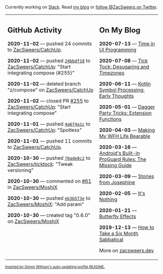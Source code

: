 Currently working on [Slack](https://slack.com/). Read [my blog](https://zacsweers.dev/) or [follow @ZacSweers on Twitter](https://twitter.com/ZacSweers).

<table><tr><td valign="top" width="60%">

## GitHub Activity
<!-- githubActivity starts -->
**2020-11-02** — pushed 24 commits to [ZacSweers/CatchUp](https://api.github.com/repos/ZacSweers/CatchUp).

**2020-11-02** — pushed [`24bbdf18`](https://github.com/ZacSweers/CatchUp/commit/24bbdf18d832fb94e056932ccee9b022c2187c8c) to [ZacSweers/CatchUp](https://api.github.com/repos/ZacSweers/CatchUp): "Start integrating compose (#255)"

**2020-11-02** — deleted branch "z/compose" on [ZacSweers/CatchUp](https://api.github.com/repos/ZacSweers/CatchUp)

**2020-11-02** — closed PR [#255](https://api.github.com/repos/ZacSweers/CatchUp/pulls/255) to [ZacSweers/CatchUp](https://api.github.com/repos/ZacSweers/CatchUp): "Start integrating compose"

**2020-11-01** — pushed [`4a6f4a1c`](https://github.com/ZacSweers/CatchUp/commit/4a6f4a1c5374f0389982dd05933841b589cd15bd) to [ZacSweers/CatchUp](https://api.github.com/repos/ZacSweers/CatchUp): "Spotless"

**2020-11-01** — pushed 11 commits to [ZacSweers/CatchUp](https://api.github.com/repos/ZacSweers/CatchUp).

**2020-10-30** — pushed [`70ade0c2`](https://github.com/ZacSweers/ticktock/commit/70ade0c25618317f20851dc69a5194ba353bcbed) to [ZacSweers/ticktock](https://api.github.com/repos/ZacSweers/ticktock): "Tweak versioning"

**2020-10-30** — commented on [#61](https://github.com/ZacSweers/MoshiX/issues/61#issuecomment-719728585) in [ZacSweers/MoshiX](https://api.github.com/repos/ZacSweers/MoshiX)

**2020-10-30** — pushed [`eb3b573e`](https://github.com/ZacSweers/MoshiX/commit/eb3b573ee2f31599bb6ae8e6c585d4646b9de3b9) to [ZacSweers/MoshiX](https://api.github.com/repos/ZacSweers/MoshiX): "Add param"

**2020-10-30** — created tag "0.6.0" on [ZacSweers/MoshiX](https://api.github.com/repos/ZacSweers/MoshiX)
<!-- githubActivity ends -->
</td><td valign="top" width="40%">

## On My Blog
<!-- blog starts -->
**2020-07-13** — [Time in UI Programming](https://www.zacsweers.dev/time-in-ui/)

**2020-07-08** — [Tick Tock: Desugaring and Timezones](https://www.zacsweers.dev/ticktock-desugaring-timezones/)

**2020-06-11** — [Kotlin Symbol Processing: Early Thoughts](https://www.zacsweers.dev/kotlin-symbol-processor-early-thoughts/)

**2020-05-01** — [Dagger Party Tricks: Extension Functions](https://www.zacsweers.dev/dagger-party-tricks-extension-functions/)

**2020-04-03** — [Making My WFH Life Bearable](https://www.zacsweers.dev/making-wfh-life-bearable/)

**2020-03-16** — [Android's Built-in ProGuard Rules: The Missing Guide](https://www.zacsweers.dev/android-proguard-rules/)

**2020-03-09** — [Stories from Josephine](https://www.zacsweers.dev/stories-from-josephine/)

**2020-02-05** — [It's Nothing](https://www.zacsweers.dev/its-nothing/)

**2020-01-21** — [Butterfly Effects](https://www.zacsweers.dev/butterfly-effects/)

**2019-12-13** — [How to Take a Six Month Sabbatical](https://www.zacsweers.dev/how-to-take-a-six-month-sabbatical/)
<!-- blog ends -->
More on [zacsweers.dev](https://zacsweers.dev/)
</td></tr></table>

<sub><a href="https://simonwillison.net/2020/Jul/10/self-updating-profile-readme/">Inspired by Simon Willison's auto-updating profile README.</a></sub>